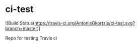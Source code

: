 # ci-test
![Build Status(https://travis-ci.org/AntonisGkortzis/ci-test.svg?branch=master)]

Repo for testing Travis ci
